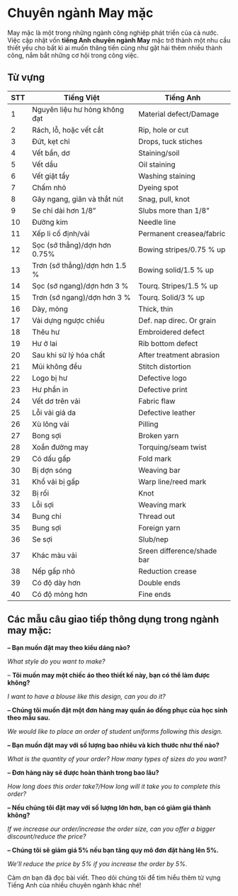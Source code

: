 # Chuyên ngành May mặc


May mặc là một trong những ngành công nghiệp phát triển của cả nước. Việc cập nhật vốn **tiếng Anh chuyên ngành May** mặc trở thành một nhu cầu thiết yếu cho bất kì ai muốn thăng tiến cũng như gặt hái thêm nhiều thành công, nắm bắt những cơ hội trong công việc. 

## **Từ vựng**


| STT | Tiếng Việt                    | Tiếng Anh                  |
|-----|-------------------------------|----------------------------|
| 1   | Nguyên liệu hư hỏng không đạt | Material defect/Damage     |
| 2   | Rách, lỗ, hoặc vết cắt        | Rip, hole or cut           |
| 3   | Đứt, kẹt chỉ                  | Drops, tuck stiches        |
| 4   | Vết bẩn, dơ                   | Staining/soil              |
| 5   | Vết dầu                       | Oil staining               |
| 6   | Vết giặt tẩy                  | Washing staining           |
| 7   | Chấm nhỏ                      | Dyeing spot                |
| 8   | Gãy ngang, giãn và thắt nút   | Snag, pull, knot           |
| 9   | Se chỉ dài hơn 1/8”           | Slubs more than 1/8”       |
| 10  | Đường kim                     | Needle line                |
| 11  | Xếp li cố định/vải            | Permanent creasea/fabric   |
| 12  | Sọc (sớ thẳng)/dợn hơn 0.75%  | Bowing stripes/0.75 % up   |
| 13  | Trơn (sớ thẳng)/dợn hơn 1.5 % | Bowing solid/1.5 % up      |
| 14  | Sọc (sớ ngang)/dợn hơn 3 %    | Tourq. Stripes/1.5 % up    |
| 15  | Trơn (sớ ngang)/dợn hơn 3 %   | Tourq. Solid/3 % up        |
| 16  | Dày, mỏng                     | Thick, thin                |
| 17  | Vải dựng ngược chiều          | Def. nap direc. Or grain   |
| 18  | Thêu hư                       | Embroidered defect         |
| 19  | Hư ở lai                      | Rib bottom defect          |
| 20  | Sau khi sử lý hóa chất        | After treatment abrasion   |
| 21  | Mũi không đều                 | Stitch distortion          |
| 22  | Logo bị hư                    | Defective logo             |
| 23  | Hư phần in                    | Defective print            |
| 24  | Vết dơ trên vải               | Fabric flaw                |
| 25  | Lỗi vải giả da                | Defective leather          |
| 26  | Xù lông vải                   | Pilling                    |
| 27  | Bong sợi                      | Broken yarn                |
| 28  | Xoắn đường may                | Torquing/seam twist        |
| 29  | Có dấu gấp                    | Fold mark                  |
| 30  | Bị dợn sóng                   | Weaving bar                |
| 31  | Khổ vải bị gấp                | Warp line/reed mark        |
| 32  | Bị rối                        | Knot                       |
| 33  | Lỗi sợi                       | Weaving mark               |
| 34  | Bung chỉ                      | Thread out                 |
| 35  | Bung sợi                      | Foreign yarn               |
| 36  | Se sợi                        | Slub/nep                   |
| 37  | Khác màu vải                  | Sreen difference/shade bar |
| 38  | Nếp gấp nhỏ                   | Reduction crease           |
| 39  | Có độ dày hơn                 | Double ends                |
| 40  | Có độ mỏng hơn                | Fine ends                  |

## **Các mẫu câu giao tiếp thông dụng trong ngành may mặc:**

**– Bạn muốn đặt may theo kiểu dáng nào?**

_What style do you want to make?_

– **Tôi muốn may một chiếc áo theo thiết kế này, bạn có thể làm được không?**

_I want to have a blouse like this design, can you do it?_

**– Chúng tôi muốn đặt một đơn hàng may quần áo đồng phục của học sinh theo mẫu sau.**

_We would like to place an order of student uniforms following this design._

**– Bạn muốn đặt may với số lượng bao nhiêu và kích thước như thế nào?**

_What is the quantity of your order? How many types of sizes do you want?_

**– Đơn hàng này sẽ được hoàn thành trong bao lâu?**

_How long does this order take?/How long will it take you to complete this order?_

**– Nếu chúng tôi đặt may với số lượng lớn hơn, bạn có giảm giá thành không?**

_If we increase our order/increase the order size, can you offer a bigger discount/reduce the price?_

**– Chúng tôi sẽ giảm giá 5% nếu bạn tăng quy mô đơn đặt hàng lên 5%.**

_We’ll reduce the price by 5% if you increase the order by 5%._


Cảm ơn bạn đã đọc bài viết. Theo dõi chúng tôi để tìm hiểu thêm từ vựng Tiếng Anh của nhiều chuyên ngành khác nhé!

